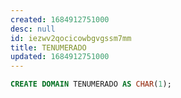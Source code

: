 ```yaml
---
created: 1684912751000
desc: null
id: iezwv2qocicowbgvgssm7mm
title: TENUMERADO
updated: 1684912751000
---
```


```sql
CREATE DOMAIN TENUMERADO AS CHAR(1);
```